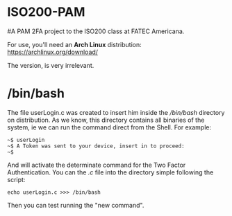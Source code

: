 # ISO200-PAM 
#A PAM 2FA project to the ISO200 class at FATEC Americana.


For use, you'll need an **Arch Linux** distribution: https://archlinux.org/download/

The version, is very irrelevant.

# /bin/bash

The file userLogin.c was created to insert him inside the _/bin/bash_ directory on distribution. As we know, this directory contains all binaries of the system, ie we can run the command direct from the Shell. For example:
```
~$ userLogin
~$ A Token was sent to your device, insert in to proceed:
~$
```
And will activate the determinate command for the Two Factor Authentication. You can the _.c_ file into the directory simple following the script:
```
echo userLogin.c >>> /bin/bash
```
Then you can test running the "new command".

